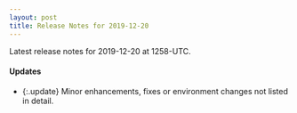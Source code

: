 ```yaml
---
layout: post
title: Release Notes for 2019-12-20
---
```


Latest release notes for 2019-12-20 at 1258-UTC.

<div class='updates' markdown='1'>

#### Updates

- {:.update} Minor enhancements, fixes or environment changes not listed in detail.

</div>


